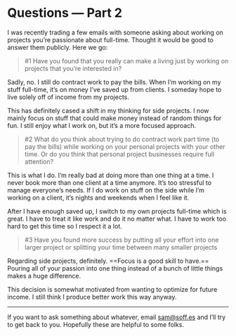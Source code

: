 # Questions — Part 2

I was recently trading a few emails with someone asking about working on projects you’re passionate about full-time. Thought it would be good to answer them publicly. Here we go:

> #1 Have you found that you really can make a living just by working on projects that you’re interested in?

Sadly, no. I still do contract work to pay the bills. When I’m working on my stuff full-time, it’s on money I’ve saved up from clients. I someday hope to live solely off of income from my projects.

This has definitely cased a shift in my thinking for side projects. I now mainly focus on stuff that could make money instead of random things for fun. I still enjoy what I work on, but it’s a more focused approach.


> #2 What do you think about trying to do contract work part time (to pay the bills) while working on your personal projects with your other time.  Or do you think that personal project businesses require full attention?

This is what I do. I’m really bad at doing more than one thing at a time. I never book more than one client at a time anymore. It’s too stressful to manage everyone’s needs. If I do work on stuff on the side while I’m working on a client, it’s nights and weekends when I feel like it.

After I have enough saved up, I switch to my own projects full-time which is great. I have to treat it like work and do it no matter what. I have to work too hard to get this time so I respect it a lot.

> #3 Have you found more success by putting all your effort into one larger project or splitting your time between many smaller projects

Regarding side projects, definitely. ==Focus is a good skill to have.== Pouring all of your passion into one thing instead of a bunch of little things makes a huge difference.

This decision is somewhat motivated from wanting to optimize for future income. I still think I produce better work this way anyway.

---

If you want to ask something about whatever, email <sam@soff.es> and I’ll try to get back to you. Hopefully these are helpful to some folks.
